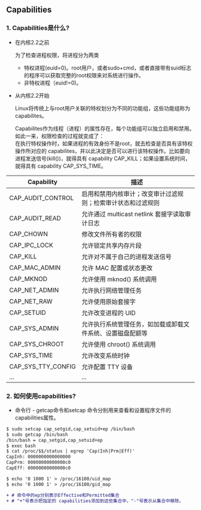 ## Capabilities


### 1. Capabilities是什么?

* 在内核2.2之前

    为了检查进程权限，将进程分为两类
    * 特权进程(euid=0)。root用户，或者sudo+cmd，或者直接带有suid标志的程序可以获取完整的root权限来对系统进行操作。
    * 非特权进程（euid!=0)。

* 从内核2.2开始

    Linux将传统上与root用户关联的特权划分为不同的功能组，这些功能组称为capabilites。
    
    Capabilites作为线程（进程）的属性存在，每个功能组可以独立启用和禁用。如此一来，权限检查的过程就变成了：<br>
在执行特权操作时，如果进程的有效身份不是root，就去检查是否具有该特权操作所对应的 capabilites，并以此决定是否可以进行该特权操作。比如要向进程发送信号(kill())，就得具有 capability CAP_KILL；如果设置系统时间，就得具有 capability CAP_SYS_TIME。

| Capability | 描述   |
| -------- | ------ |
| CAP_AUDIT_CONTROL   | 启用和禁用内核审计；改变审计过滤规则；检索审计状态和过滤规则 |
| CAP_AUDIT_READ    | 允许通过 multicast netlink 套接字读取审计日志  |
| CAP_CHOWN | 修改文件所有者的权限 |
| CAP_IPC_LOCK | 允许锁定共享内存片段  |
| CAP_KILL | 允许对不属于自己的进程发送信号  |
| CAP_MAC_ADMIN | 允许 MAC 配置或状态更改  |
| CAP_MKNOD | 允许使用 mknod() 系统调用  |
| CAP_NET_ADMIN | 允许执行网络管理任务  |
| CAP_NET_RAW | 允许使用原始套接字  |
| CAP_SETUID | 允许改变进程的 UID  |
| CAP_SYS_ADMIN | 允许执行系统管理任务，如加载或卸载文件系统、设置磁盘配额等  |
| CAP_SYS_CHROOT | 允许使用 chroot() 系统调用  |
| CAP_SYS_TIME | 允许改变系统时钟  |
| CAP_SYS_TTY_CONFIG | 允许配置 TTY 设备  |
| ... | ...  |

### 2. 如何使用capabilities?

- 命令行 - getcap命令和setcap 命令分别用来查看和设置程序文件的 capabilities属性。
```diff
$ sudo setcap cap_setgid,cap_setuid+ep /bin/bash
$ sudo getcap /bin/bash
/bin/bash = cap_setgid,cap_setuid+ep
$ exec bash
$ cat /proc/$$/status | egrep 'Cap(Inh|Prm|Eff)'
CapInh: 0000000000000000
CapPrm: 00000000000000c0
CapEff: 00000000000000c0

$ echo '0 1000 1' > /proc/16100/uid_map
$ echo '0 1000 1' > /proc/16100/gid_map

+ # 命令中的ep分别表示Effective和Permitted集合
+ # "+"号表示把指定的 capabilities添加到这些集合中，"-"号表示从集合中移除。
```

